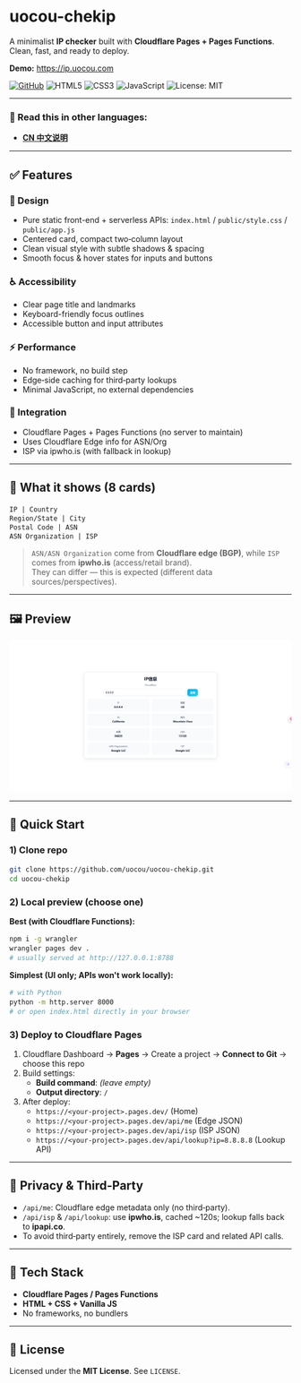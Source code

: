 # uocou-chekip

A minimalist **IP checker** built with **Cloudflare Pages + Pages Functions**. Clean, fast, and ready to deploy.

**Demo:** https://ip.uocou.com 

[![GitHub](https://img.shields.io/badge/GitHub-uocou%2Fuocou--chekip-181717?logo=github)](https://github.com/uocou/uocou-chekip)
![HTML5](https://img.shields.io/badge/HTML5-E34F26?logo=html5&logoColor=fff)
![CSS3](https://img.shields.io/badge/CSS3-1572B6?logo=css3&logoColor=fff)
![JavaScript](https://img.shields.io/badge/JavaScript-F7DF1E?logo=javascript&logoColor=000)
![License: MIT](https://img.shields.io/badge/License-MIT-2ea44f)

---

### 📖 Read this in other languages:
- **[CN 中文说明](README_CN.md)**

---

## ✅ Features

### 🎨 Design
- Pure static front-end + serverless APIs: `index.html` / `public/style.css` / `public/app.js`
- Centered card, compact two‑column layout
- Clean visual style with subtle shadows & spacing
- Smooth focus & hover states for inputs and buttons

### ♿ Accessibility
- Clear page title and landmarks
- Keyboard-friendly focus outlines
- Accessible button and input attributes

### ⚡ Performance
- No framework, no build step
- Edge‑side caching for third‑party lookups
- Minimal JavaScript, no external dependencies

### 🔌 Integration
- Cloudflare Pages + Pages Functions (no server to maintain)
- Uses Cloudflare Edge info for ASN/Org
- ISP via ipwho.is (with fallback in lookup)

---

## 🔎 What it shows (8 cards)

```
IP | Country
Region/State | City
Postal Code | ASN
ASN Organization | ISP
```

> `ASN/ASN Organization` come from **Cloudflare edge (BGP)**, while `ISP` comes from **ipwho.is** (access/retail brand).  
> They can differ — this is expected (different data sources/perspectives).

---

## 🖼 Preview

![preview](/preview.png)

---

## 🚀 Quick Start

### 1) Clone repo
```bash
git clone https://github.com/uocou/uocou-chekip.git
cd uocou-chekip
```

### 2) Local preview (choose one)

**Best (with Cloudflare Functions):**
```bash
npm i -g wrangler
wrangler pages dev .
# usually served at http://127.0.0.1:8788
```

**Simplest (UI only; APIs won't work locally):**
```bash
# with Python
python -m http.server 8000
# or open index.html directly in your browser
```

### 3) Deploy to Cloudflare Pages
1. Cloudflare Dashboard → **Pages** → Create a project → **Connect to Git** → choose this repo  
2. Build settings:
   - **Build command**: *(leave empty)*
   - **Output directory**: `/`
3. After deploy:
   - `https://<your-project>.pages.dev/` (Home)
   - `https://<your-project>.pages.dev/api/me` (Edge JSON)
   - `https://<your-project>.pages.dev/api/isp` (ISP JSON)
   - `https://<your-project>.pages.dev/api/lookup?ip=8.8.8.8` (Lookup API)

---

## 🔐 Privacy & Third‑Party

- `/api/me`: Cloudflare edge metadata only (no third‑party).
- `/api/isp` & `/api/lookup`: use **ipwho.is**, cached ~120s; lookup falls back to **ipapi.co**.
- To avoid third‑party entirely, remove the ISP card and related API calls.

---

## 🧰 Tech Stack
- **Cloudflare Pages / Pages Functions**
- **HTML + CSS + Vanilla JS**
- No frameworks, no bundlers

---

## 📜 License

Licensed under the **MIT License**. See `LICENSE`.

